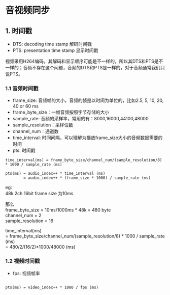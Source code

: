 # 音视频同步

## 1. 时间戳

* DTS: decoding time stamp 解码时间戳
* PTS: presentation time stamp 显示时间戳

视频采用H264编码，其解码和显示顺序可能是不一样的，所以其DTS和PTS是不一样的；音频不存在这个问题，音频的DTS和PTS是一样的，对于音频通常我们只说PTS。



### 1.1 音频时间戳

* frame_size: 音频帧的大小，音频的帧是以时间为单位的，比如2.5, 5, 10, 20, 40 or 60 ms
* frame_byte_size：一帧音频按照字节存储的大小
* sample_rate: 音频的采样率，常用的有：8000,16000,44100,48000
* sample_resolution：采样位数
* channel_num：通道数
* time_interval: 时间间隔，可以理解为播放frame_size大小的音频数据需要的时间
* pts: 时间戳

```
time_interval(ms) = frame_byte_size/channel_num/(sample_resolution/8) * 1000 / sample_rate (ms)

pts(ms) = audio_index++ * time_interval (ms)
        = audio_index++ * (frame_size * 1000) / sample_rate (ms)

```
eg:  
48k 2ch 16bit  frame size 为10ms  

那么  
frame_byte_size = 10ms/1000ms * 48k = 480 byte  
channel_num = 2  
sample_resolution = 16

time_interval(ms)  
= frame_byte_size/channel_num/(sample_resolution/8) * 1000 / sample_rate (ms)  
= 480/2/(16/2)*1000/48000 (ms)





### 1.2 视频时间戳

* fps: 视频帧率

```

pts(ms) = video_index++ * 1000 / fps (ms)

```
